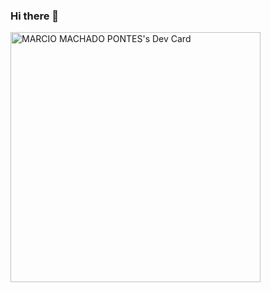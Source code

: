 ### Hi there 👋

<!--
**marcinhojazz/marcinhojazz** is a ✨ _special_ ✨ repository because its `README.md` (this file) appears on your GitHub profile.

Here are some ideas to get you started:

- 🔭 I’m currently working on ...
- 🌱 I’m currently learning ...
- 👯 I’m looking to collaborate on ...
- 🤔 I’m looking for help with ...
- 💬 Ask me about ...
- 📫 How to reach me: ...
- 😄 Pronouns: ...
- ⚡ Fun fact: ...
-->
<a href="https://app.daily.dev/marcinhojazz"><img src="https://api.daily.dev/devcards/3859d4ba86274010b9f45a6e66d500eb.png?r=wmv" width="400" alt="MARCIO MACHADO PONTES's Dev Card"/></a>
